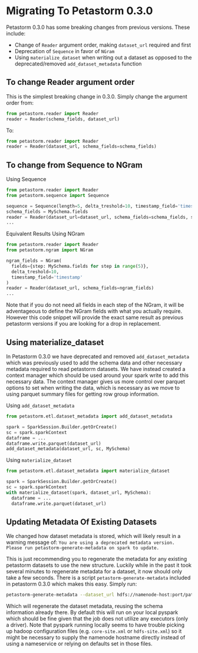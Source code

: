 # Migrating To Petastorm 0.3.0

Petastorm 0.3.0 has some breaking changes from previous versions. These include:
- Change of `Reader` argument order, making `dataset_url` required and first
- Deprecation of `Sequence` in favor of `NGram`
- Using `materialize_dataset` when writing out a dataset as opposed to the deprecated/removed `add_dataset_metadata` function

## To change Reader argument order
This is the simplest breaking change in 0.3.0. Simply change the argument order from:
```python
from petastorm.reader import Reader
reader = Reader(schema_fields, dataset_url)
```
To:
```python
from petastorm.reader import Reader
reader = Reader(dataset_url, schema_fields=schema_fields)
```

## To change from Sequence to NGram

Using Sequence
```python
from petastorm.reader import Reader
from petastorm.sequence import Sequence

sequence = Sequence(length=5, delta_treshold=10, timestamp_field='timestamp')
schema_fields = MySchema.fields
reader = Reader(dataset_url=dataset_url, schema_fields=schema_fields, sequence=sequence)
...
```

Equivalent Results Using NGram
```python
from petastorm.reader import Reader
from petastorm.ngram import NGram

ngram_fields = NGram(
  fields={step: MySchema.fields for step in range(5)},
  delta_treshold=10,
  timestamp_field='timestamp'
)
reader = Reader(dataset_url, schema_fields=ngram_fields)
...
```
Note that if you do not need all fields in each step of the NGram, it will be adventageous to define the NGram fields
with what you actually require. However this code snippet will provide the exact same result as previous petastorm versions
if you are looking for a drop in replacement.

## Using materialize_dataset
In Petastorm 0.3.0 we have deprecated and removed `add_dataset_metadata` which was previously used to add the 
schema data and other necessary metadata required to read petastorm datasets. We have instead created a context manager
which should be used around your spark write to add this necessary data. The context manager gives us more control over
parquet options to set when writing the data, which is necessary as we move to using parquet summary files for getting
row group information.

Using `add_dataset_metadata`
```python
from petastorm.etl.dataset_metadata import add_dataset_metadata

spark = SparkSession.Builder.getOrCreate()
sc = spark.sparkContext
dataframe = ...
dataframe.write.parquet(dataset_url)
add_dataset_metadata(dataset_url, sc, MySchema)
```

Using `materialize_dataset`
```python
from petastorm.etl.dataset_metadata import materialize_dataset

spark = SparkSession.Builder.getOrCreate()
sc = spark.sparkContext
with materialize_dataset(spark, dataset_url, MySchema):
  dataframe = ...
  dataframe.write.parquet(dataset_url)
```

## Updating Metadata Of Existing Datasets
We changed how dataset metadata is stored, which will likely result in a warning message of:
`You are using a deprecated metadata version. Please run petastorm-generate-metadata on spark to update.`

This is just recommending you to regenerate the metadata for any existing petastorm datasets to use the new structure.
Luckily while in the past it took several minutes to regenerate metadata for a dataset, it now should only take a few
seconds. There is a script `petastorm-generate-metadata` included in petastorm 0.3.0 which makes this easy.
Simply run:
```bash
petastorm-generate-metadata --dataset_url hdfs://namenode-host:port/path/to/dataset
```
Which will regenerate the dataset metadata, reusing the schema information already there. By default this
will run on your local pyspark which should be fine given that the job does not utilize any executors
(only a driver). Note that pyspark running locally seems to have trouble picking up hadoop configuration files
(e.g. `core-site.xml` or `hdfs-site.xml`) so it might be necessary to supply the namenode hostname directly instead
of using a nameservice or relying on defaults set in those files.
